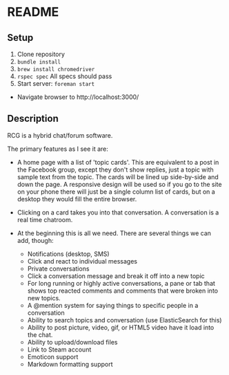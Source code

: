 # README

## Setup

1. Clone repository
2. `bundle install`
3. `brew install chromedriver`
4. `rspec spec` All specs should pass
5. Start server: `foreman start`
  * Navigate browser to http://localhost:3000/

## Description

RCG is a hybrid chat/forum software.

The primary features as I see it are:

* A home page with a list of 'topic cards'. This are equivalent to a post in the Facebook group, except they don't show replies, just a topic with sample text from the topic. The cards will be lined up side-by-side and down the page. A responsive design will be used so if you go to the site on your phone there will just be a single column list of cards, but on a desktop they would fill the entire browser.

* Clicking on a card takes you into that conversation. A conversation is a real time chatroom. 

* At the beginning this is all we need. There are several things we can add, though:
  * Notifications (desktop, SMS)
  * Click and react to individual messages
  * Private conversations
  * Click a conversation message and break it off into a new topic
  * For long running or highly active conversations, a pane or tab that shows top reacted comments and comments that were broken into new topics.
  * A @mention system for saying things to specific people in a conversation
  * Ability to search topics and conversation (use ElasticSearch for this)
  * Ability to post picture, video, gif, or HTML5 video have it load into the chat.
  * Ability to upload/download files
  * Link to Steam account
  * Emoticon support
  * Markdown formatting support
